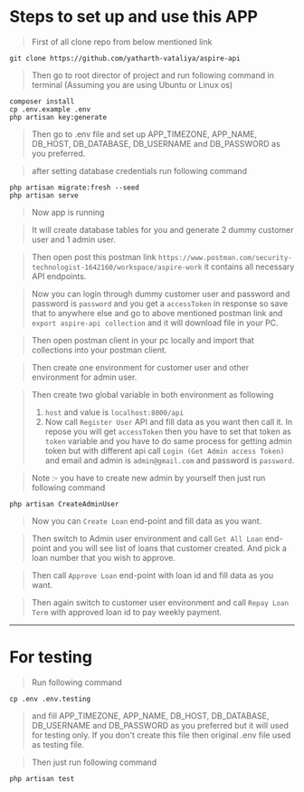 # Steps to set up and use this APP

> First of all clone repo from below mentioned link

```shell
git clone https://github.com/yatharth-vataliya/aspire-api
````
> Then go to root director of project and run following command in terminal (Assuming you are using Ubuntu or Linux os)

```shell
composer install
cp .env.example .env
php artisan key:generate
```
> Then go to .env file and set up APP_TIMEZONE, APP_NAME, DB_HOST, DB_DATABASE, DB_USERNAME and DB_PASSWORD as you preferred.

> after setting database credentials run following command
```shell
php artisan migrate:fresh --seed
php artisan serve
```
> Now app is running

> It will create database tables for you and generate 2 dummy customer user and 1 admin user.

> Then open post this postman link `https://www.postman.com/security-technologist-1642160/workspace/aspire-work` it contains all necessary API endpoints.

> Now you can login through dummy customer user and password and password is `password` and you get a `accessToken` in response so save that to anywhere else and go to above mentioned postman link and `export aspire-api collection` and it will download file in your PC. 

> Then open postman client in your pc locally and import that collections into your postman client.

> Then create one environment for customer user and other environment for admin user.

> Then create two global variable in both environment as following 
> 1. `host` and value is `localhost:8000/api`
> 2. Now call `Register User` API and fill data as you want then call it. In repose you will get `accessToken` then you have to set that token as  `token` variable and you have to do same process for getting admin token but with different api call `Login (Get Admin access Token)` and email and admin is `admin@gmail.com` and password is `password`.

> Note :- you have to create new admin by yourself then just run following command
```shell
php artisan CreateAdminUser
```
> Now you can `Create Loan` end-point and fill data as you want.

> Then switch to Admin user environment and call `Get All Loan` end-point and you will see list of loans that customer created. And pick a loan number that you wish to approve.

> Then call `Approve Loan` end-point with loan id and fill data as you want.

> Then again switch to customer user environment and call `Repay Loan Term` with approved loan id to pay weekly payment.

---

# For testing

> Run following command
```shell
cp .env .env.testing
```
> and fill APP_TIMEZONE, APP_NAME, DB_HOST, DB_DATABASE, DB_USERNAME and DB_PASSWORD as you preferred but it will used for testing only. If you don't create this file then original .env file used as testing file.

> Then just run following command

```shell
php artisan test
```

